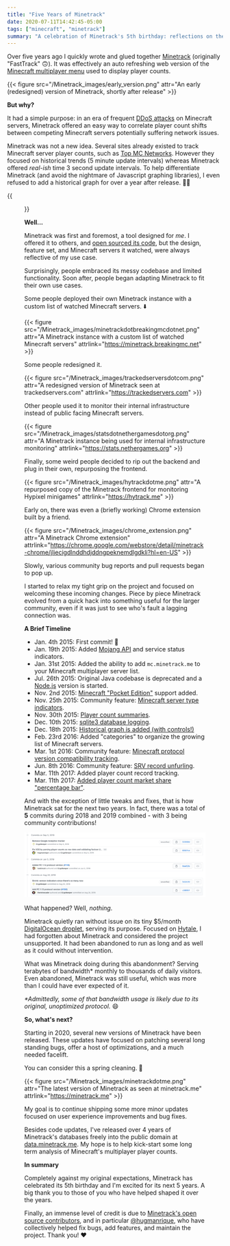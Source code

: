 ```yaml
---
title: "Five Years of Minetrack"
date: 2020-07-11T14:42:45-05:00
tags: ["minecraft", "minetrack"]
summary: "A celebration of Minetrack's 5th birthday: reflections on the project's history and next steps forward."
---
```


Over five years ago I quickly wrote and glued together [Minetrack](https://minetrack.me) (originally "FastTrack" 🙃). It was effectively an auto refreshing web version of the [Minecraft multiplayer menu](https://minecraft.gamepedia.com/Tutorials/Menu_screen#Multiplayer) used to display player counts.

{{< figure src="/Minetrack_images/early_version.png" attr="An early (redesigned) version of Minetrack, shortly after release" >}}

**But why?**

It had a simple purpose: in an era of frequent [DDoS attacks](https://www.cloudflare.com/learning/ddos/what-is-a-ddos-attack/) on Minecraft servers, Minetrack offered an easy way to correlate player count shifts between competing Minecraft servers potentially suffering network issues.

Minetrack was not a new idea. Several sites already existed to track Minecraft server player counts, such as [Top MC Networks](https://web.archive.org/web/20130718164208/http://www.topmcnetworks.com/). However they focused on historical trends (5 minute update intervals) whereas Minetrack offered _real-ish_ time 3 second update intervals. To help differentiate Minetrack (and avoid the nightmare of Javascript graphing libraries), I even refused to add a historical graph for over a year after release. 🤦‍♀️

{{<figure src="/Minetrack_images/later_version.png" attr="A later version of Minetrack featuring the long awaited historical graph" >}}

**Well...**

Minetrack was first and foremost, a tool designed for _me_. I offered it to others, and [open sourced its code](https://github.com/Cryptkeeper/Minetrack), but the design, feature set, and Minecraft servers it watched, were always reflective of my use case.

Surprisingly, people embraced its messy codebase and limited functionality. Soon after, people began adapting Minetrack to fit their own use cases.

Some people deployed their own Minetrack instance with a custom list of watched Minecraft servers. ⬇️

{{< figure src="/Minetrack_images/minetrackdotbreakingmcdotnet.png" attr="A Minetrack instance with a custom list of watched Minecraft servers" attrlink="https://minetrack.breakingmc.net" >}}

Some people redesigned it.

{{< figure src="/Minetrack_images/trackedserversdotcom.png" attr="A redesigned version of Minetrack seen at trackedservers.com" attrlink="https://trackedservers.com" >}}

Other people used it to monitor their internal infrastructure instead of public facing Minecraft servers.

{{< figure src="/Minetrack_images/statsdotnethergamesdotorg.png" attr="A Minetrack instance being used for internal infrastructure monitoring" attrlink="https://stats.nethergames.org" >}}

Finally, some weird people decided to rip out the backend and plug in their own, repurposing the frontend.

{{< figure src="/Minetrack_images/hytrackdotme.png" attr="A repurposed copy of the Minetrack frontend for monitoring Hypixel minigames" attrlink="https://hytrack.me" >}} 

Early on, there was even a (briefly working) Chrome extension built by a friend.

{{< figure src="/Minetrack_images/chrome_extension.png" attr="A Minetrack Chrome extension" attrlink="https://chrome.google.com/webstore/detail/minetrack-chrome/jliecigdlnddhdjddngpeknemdlgdkli?hl=en-US" >}}

Slowly, various community bug reports and pull requests began to pop up. 

I started to relax my tight grip on the project and focused on welcoming these incoming changes. Piece by piece Minetrack evolved from a quick hack into something useful for the larger community, even if it was just to see who's fault a lagging connection was.

**A Brief Timeline**
* Jan. 4th 2015: First commit! 🎉
* Jan. 19th 2015: Added [Mojang API](https://wiki.vg/Mojang_API) and service status indicators.
* Jan. 31st 2015: Added the ability to add `mc.minetrack.me` to your Minecraft multiplayer server list.
* Jul. 26th 2015: Original Java codebase is deprecated and a [Node.js](https://nodejs.org/en/) version is started.
* Nov. 2nd 2015: [Minecraft "Pocket Edition"](https://minecraft.gamepedia.com/Pocket_Edition) support added.
* Nov. 25th 2015: Community feature: [Minecraft server type indicators](https://github.com/Cryptkeeper/Minetrack/commit/671c410a682b574db6f82d9f33b37d3fd5665a87).
* Nov. 30th 2015: [Player count summaries](https://github.com/Cryptkeeper/Minetrack/commit/dd8f5ec10d332aeecda5a614c0f281231a920fd4).
* Dec. 10th 2015: [sqlite3 database logging](https://github.com/Cryptkeeper/Minetrack/commit/01f977b16e8892021e6d8cb34f75264bd6827a39).
* Dec. 18th 2015: [Historical graph is added (with controls!)](https://github.com/Cryptkeeper/Minetrack/commit/8f66475a28ee9ce32844d5621f90353bc18baa61)
* Feb. 23rd 2016: Added "categories" to organize the growing list of Minecraft servers.
* Mar. 1st 2016: Community feature: [Minecraft protocol version compatibility tracking](https://github.com/Cryptkeeper/Minetrack/commit/43c284aa8a36566a43699b73ab3b836b76ffc1fd).
* Jun. 8th 2016: Community feature: [SRV record unfurling](https://github.com/Cryptkeeper/Minetrack/commit/0034d7fc036867474cf587ec251dbe3327bbe37b).
* Mar. 11th 2017: Added player count record tracking.
* Mar. 11th 2017: [Added player count market share "percentage bar"](https://github.com/Cryptkeeper/Minetrack/commit/f722f5295a9264bd64217ee3141f7a5692d1e554).

And with the exception of little tweaks and fixes, that is how Minetrack sat for the next two years. In fact, there was a total of **5** commits during 2018 and 2019 combined - with 3 being community contributions!

![img](/Minetrack_images/2018_2019_commits.png)

What happened? Well, _nothing_.

Minetrack quietly ran without issue on its tiny $5/month [DigitalOcean droplet](https://www.digitalocean.com/products/droplets/), serving its purpose. Focused on [Hytale](https://hytale.com), I had forgotten about Minetrack and considered the project unsupported. It had been abandoned to run as long and as well as it could without intervention.

What was Minetrack doing during this abandonment? Serving terabytes of bandwidth* monthly to thousands of daily visitors. Even abandoned, Minetrack was still useful, which was more than I could have ever expected of it.

_*Admittedly, some of that bandwidth usage is likely due to its original, unoptimized protocol._ 😄

**So, what's next?**

Starting in 2020, several new versions of Minetrack have been released. These updates have focused on patching several long standing bugs, offer a host of optimizations, and a much needed facelift.

You can consider this a spring cleaning. 🧹

{{< figure src="/Minetrack_images/minetrackdotme.png" attr="The latest version of Minetrack as seen at minetrack.me" attrlink="https://minetrack.me" >}}

My goal is to continue shipping some more minor updates focused on user experience improvements and bug fixes.

Besides code updates, I've released over 4 years of Minetrack's databases freely into the public domain at [data.minetrack.me](https://data.minetrack.me/). My hope is to help kick-start some long term analysis of Minecraft's multiplayer player counts.

**In summary**

Completely against my original expectations, Minetrack has celebrated its 5th birthday and I'm excited for its next 5 years. A big thank you to those of you who have helped shaped it over the years.

Finally, an immense level of credit is due to [Minetrack's open source contributors](https://github.com/Cryptkeeper/Minetrack/graphs/contributors), and in particular [@hugmanrique](https://github.com/hugmanrique), who have collectively helped fix bugs, add features, and maintain the project. Thank you! ❤️
